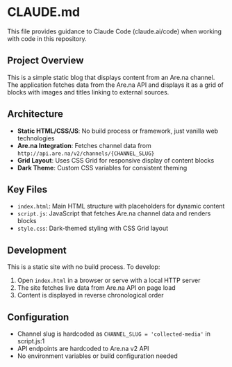# CLAUDE.md

This file provides guidance to Claude Code (claude.ai/code) when working with code in this repository.

## Project Overview

This is a simple static blog that displays content from an Are.na channel. The application fetches data from the Are.na API and displays it as a grid of blocks with images and titles linking to external sources.

## Architecture

- **Static HTML/CSS/JS**: No build process or framework, just vanilla web technologies
- **Are.na Integration**: Fetches channel data from `http://api.are.na/v2/channels/{CHANNEL_SLUG}`
- **Grid Layout**: Uses CSS Grid for responsive display of content blocks
- **Dark Theme**: Custom CSS variables for consistent theming

## Key Files

- `index.html`: Main HTML structure with placeholders for dynamic content
- `script.js`: JavaScript that fetches Are.na channel data and renders blocks
- `style.css`: Dark-themed styling with CSS Grid layout

## Development

This is a static site with no build process. To develop:

1. Open `index.html` in a browser or serve with a local HTTP server
2. The site fetches live data from Are.na API on page load
3. Content is displayed in reverse chronological order

## Configuration

- Channel slug is hardcoded as `CHANNEL_SLUG = 'collected-media'` in script.js:1
- API endpoints are hardcoded to Are.na v2 API
- No environment variables or build configuration needed